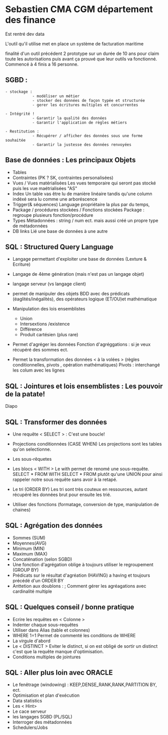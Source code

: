 # Sebastien CMA CGM département des finance 


Est rentré dev data

L'outil qu'il utilise met en place un système de facturation maritime 

finalité d'un outil précédent 2 prototype sur un durée de 10 ans pour claim toute les autorisations puis avant ça prouvé que leur outils va fonctionné. Commencé à 4 finis a 16 personne. 

## SGBD : 
    
    - stockage : 
                - modéliser un métier 
                - stocker des données de façon typée et structurée 
                - gerer les écritures multiples et concurrentes

    - Intégrité ! 
                - Garantir la qualité des données 
                - Garantir l'application de règles métiers 
    
    - Restitution :
                - Récupérer / afficher des données sous une forme souhaitée 
                - Garantir la justesse des données renvoyées 

## Base de données : Les principaux Objets 
- Tables 
- Contraintes (PK ? SK, contraintes personalisées)
- Vues / Vues matérialisées 
    Les vues temporaire qui seront pas stocké puis les vue maétrialisées "AS"
- Index 
Un table vas être lu de manière linéaire tandis qu'une column indéxé sera lu comme une arboréscence
- Trigger(& séquences)
    Language propriétaire la plus par du temps, 
- Package / procédures stockées / Fonctions stockées 
    Package : regroupe plusieurs fonction/procédure
- Types 
    Métadonnées : string / num ect. mais aussi créé un propre type de métadonnées
- DB links
    Lié une base de données à une autre 

## SQL : Structured Query Language

- Langage permettant d'exploiter une base de données (Lexture & Ecriture)
- Langage de 4ème génération (mais n'est pas un langage objet)
- langage serveur (vs langage client)
- permet de manipuler des objets BDD avec des prédicats (éaglités/inégalités), des opérateurs logique (ET/OU)et mathématique 
- Manipulation des lois ensemblistes 
    - Union 
    - Intersextions /existence 
    - Différence 
    - Produit cartésien (plus rare)

- Permet d'agréger les données 
   Fonction d'agréggations : si je veux récupéré des sommes ect.
- Permet la transformation des données < à la volées > (règles conditionnelles, pivots , opération mathématiques)
    Pivots : interchangé les colum avec les lignes

## SQL : Jointures et lois ensemblistes : Les pouvoir de la patate!

Diapo

## SQL : Transformer des données 

- Une requête < SELECT > : C'est une boucle!
- Projections conditionnées (CASE WHEN)
Les projections sont les tables qu'on selectionne.

- Les sous-rêquetes
- Les blocs < WITH >
    Le with permet de renomé une sous-requête. SELECT * FROM WITH SELECT * FROM plutôt qu'une UNION pour ainsi rappeler notre sous requête sans avoir à la retapé. 
- Le tri (ORDER BY)
    Les tri sont très couteux en ressources, autant récupéré les données brut pour ensuite les trié. 
- Utiliser des fonctions (formatage, conversion de type, manipulation de chaines)

## SQL : Agrégation des données 
- Sommes (SUM)
- Moyennes(AVG)
- Minimum (MIN)
- Maximum (MAX)
- Concaténation (selon SGBD)
- Une fonction d'agrégation oblige à toujours utiliser le regroupement (GROUP BY)
- Prédicats sur le résultat d'agréation (HAVING)
    a having et toujours précédé d'un ORDER BY
- Anttetion aux doublons : ; Comment gérer les agréagations avec cardinalité multiple 

## SQL : Quelques conseil / bonne pratique

- Ecrire les requêtes en < Colonne >
- Indenter chaque sous-requêtes
- Utiliser dans Alias (table et colonnes)
- WHERE 1=1 
    Permet de commenté les conditions de WHERE 
- La virgule d'abord
- Le < DISTINCT >
    Eviter le distinct, si on est obligé de sortir un distinct c'est que la requête manque d'optimisation.
- Conditions multiples de jointures

## SQL : Aller plus loin avec ORACLE 

- Le fenêtrage (windowing) : KEEP,DENSE_RANK,RANK,PARTITION BY, ect.
- Optimisation et plan d'exécution 
- Data statistics 
- Les < Hint>
- Le cace serveur 
- les langages SGBD (PL/SQL)
- Interroger des métadonnées 
- Schedulers/Jobs


